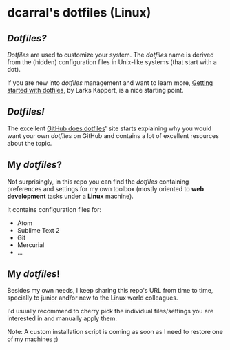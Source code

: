 # dcarral's dotfiles (Linux)

## _Dotfiles?_

_Dotfiles_ are used to customize your system. The _dotfiles_ name is derived from the (hidden) configuration files in Unix-like systems (that start with a dot).

If you are new into _dotfiles_ management and want to learn more, [Getting started with dotfiles](https://medium.com/@webprolific/getting-started-with-dotfiles-43c3602fd789), by Larks Kappert, is a nice starting point.

## _Dotfiles!_

The excellent [GitHub does dotfiles](http://dotfiles.github.io/)' site starts explaining why you would want your own _dotfiles_ on GitHub and contains a lot of excellent resources about the topic.

## My _dotfiles_?

Not surprisingly, in this repo you can find the _dotfiles_ containing preferences and settings for my own toolbox (mostly oriented to __web development__ tasks under a __Linux__ machine).

It contains configuration files for:

- Atom
- Sublime Text 2
- Git
- Mercurial
- ...

## My _dotfiles_!

Besides my own needs, I keep sharing this repo's URL from time to time, specially to junior and/or new to the Linux world colleagues.

I'd usually recommend to cherry pick the individual files/settings you are interested in and manually apply them.

Note: A custom installation script is coming as soon as I need to restore one of my machines ;)
